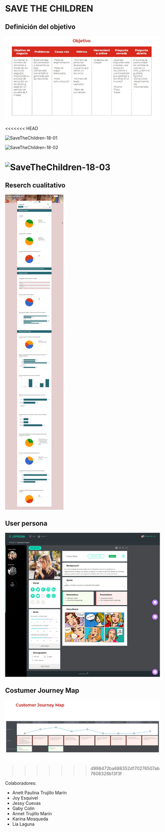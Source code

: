 # SAVE THE CHILDREN

## Definición del objetivo

![objetivo.jpg](assets/images/objetivo.jpg)

<<<<<<< HEAD

![SaveTheChildren-18-01](assets/images/cSaveTheChildren-18-01)


![SaveTheChildren-18-02](assets/images/SaveTheChildren-18-02)


![SaveTheChildren-18-03](assets/images/jSaveTheChildren-18-03)
=======
## Reserch cualitativo

![cualitativo.png](assets/images/cualitativo.png)

## User persona

![user.png](assets/images/user.png)

## Costumer Journey Map

![journey.jpg](assets/images/journey.jpg)
>>>>>>> d998472ba688352d170276507ab7608326b13f3f


Colaboradores:

* Anett Paulina Trujillo Marín
* Joy Esquivel
* Jessy Cuevas
* Gaby Colín
* Annet Trujillo Marín
* Karina Mosqueda
* Lía Laguna